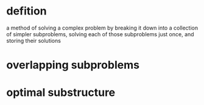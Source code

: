 # defition

a method of solving a complex problem by breaking it down into a collection of simpler subproblems, solving each of those subproblems just once, and storing their solutions

# overlapping subproblems

# optimal substructure
